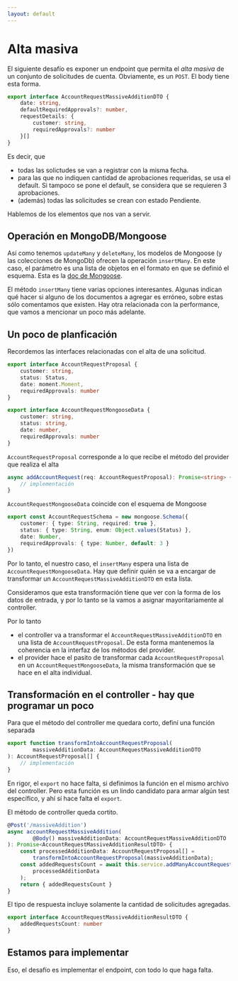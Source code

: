 ```yaml
---
layout: default
---
```


# Alta masiva
El siguiente desafío es exponer un endpoint que permita el _alta masiva_ de un conjunto de solicitudes de cuenta. Obviamente, es un `POST`.
El body tiene esta forma.

``` typescript
export interface AccountRequestMassiveAdditionDTO {
    date: string,
    defaultRequiredApprovals?: number,
    requestDetails: {
        customer: string,
        requiredApprovals?: number
    }[]
}
```

Es decir, que
- todas las solictudes se van a registrar con la misma fecha.
- para las que no indiquen cantidad de aprobaciones requeridas, se usa el default. Si tampoco se pone el default, se considera que se requieren 3 aprobaciones.
- (además) todas las solicitudes se crean con estado Pendiente.

Hablemos de los elementos que nos van a servir.


## Operación en MongoDB/Mongoose
Así como tenemos `updateMany` y `deleteMany`, los modelos de Mongoose (y las colecciones de MongoDb) ofrecen la operación `insertMany`. En este caso, el parámetro es una lista de objetos en el formato en que se definió el esquema. Esta es la [doc de Mongoose](https://mongoosejs.com/docs/api/model.html#model_Model.insertMany).

El método `insertMany` tiene varias opciones interesantes. Algunas indican qué hacer si alguno de los documentos a agregar es erróneo, sobre estas sólo comentamos que existen. Hay otra relacionada con la performance, que vamos a mencionar un poco más adelante. 


## Un poco de planficación
Recordemos las interfaces relacionadas con el alta de una solicitud.

``` typescript
export interface AccountRequestProposal {
    customer: string,
    status: Status,
    date: moment.Moment, 
    requiredApprovals: number
}

export interface AccountRequestMongooseData {
    customer: string,
    status: string,
    date: number,
    requiredApprovals: number
}
```

`AccountRequestProposal` corresponde a lo que recibe el método del provider que realiza el alta 
``` typescript
async addAccountRequest(req: AccountRequestProposal): Promise<string> {
    // implementación
}
```

`AccountRequestMongooseData` coincide con el esquema de Mongoose
``` typescript
export const AccountRequestSchema = new mongoose.Schema({
    customer: { type: String, required: true },
    status: { type: String, enum: Object.values(Status) },
    date: Number,
    requiredApprovals: { type: Number, default: 3 }
})
```

Por lo tanto, el nuestro caso, el `insertMany` espera una lista de `AccountRequestMongooseData`. 
Hay que definir quién se va a encargar de transformar un `AccountRequestMassiveAdditionDTO`  en esta lista.

Consideramos que esta transformación tiene que ver con la forma de los datos de entrada, y por lo tanto se la vamos a asignar mayoritariamente al controller.

Por lo tanto
- el controller va a transformar el `AccountRequestMassiveAdditionDTO` en una lista de `AccountRequestProposal`. De esta forma mantenemos la coherencia en la interfaz de los métodos del provider.
- el provider hace el pasito de transformar cada `AccountRequestProposal` en un `AccountRequestMongooseData`, la misma transformación que se hace en el alta individual.


## Transformación en el controller - hay que programar un poco
Para que el método del controller me quedara corto, definí una función separada
``` typescript 
export function transformIntoAccountRequestProposal(
        massiveAdditionData: AccountRequestMassiveAdditionDTO
): AccountRequestProposal[] {
    // implementación
}
```
En rigor, el `export` no hace falta, si definimos la función en el mismo archivo del controller. Pero esta función es un lindo candidato para armar algún test específico, y ahí sí hace falta el `export`.

El método de controller queda cortito.
``` typescript
@Post('/massiveAddition')
async accountRequestMassiveAddition(
        @Body() massiveAdditionData: AccountRequestMassiveAdditionDTO
): Promise<AccountRequestMassiveAdditionResultDTO> {
    const processedAdditionData: AccountRequestProposal[] = 
        transformIntoAccountRequestProposal(massiveAdditionData);
    const addedRequestsCount = await this.service.addManyAccountRequests(
        processedAdditionData
    );
    return { addedRequestsCount }
}
```

El tipo de respuesta incluye solamente la cantidad de solicitudes agregadas.
``` typescript
export interface AccountRequestMassiveAdditionResultDTO {
    addedRequestsCount: number
}
```


## Estamos para implementar
Eso, el desafío es implementar el endpoint, con todo lo que haga falta.